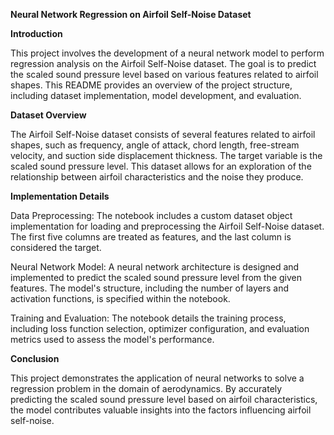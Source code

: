 **Neural Network Regression on Airfoil Self-Noise Dataset**

**Introduction**

This project involves the development of a neural network model to perform regression analysis on the Airfoil Self-Noise dataset. The goal is to predict the scaled sound pressure level based on various features related to airfoil shapes. This README provides an overview of the project structure, including dataset implementation, model development, and evaluation.

**Dataset Overview**

The Airfoil Self-Noise dataset consists of several features related to airfoil shapes, such as frequency, angle of attack, chord length, free-stream velocity, and suction side displacement thickness. The target variable is the scaled sound pressure level. This dataset allows for an exploration of the relationship between airfoil characteristics and the noise they produce.

**Implementation Details**

Data Preprocessing: The notebook includes a custom dataset object implementation for loading and preprocessing the Airfoil Self-Noise dataset. The first five columns are treated as features, and the last column is considered the target.

Neural Network Model: A neural network architecture is designed and implemented to predict the scaled sound pressure level from the given features. The model's structure, including the number of layers and activation functions, is specified within the notebook.

Training and Evaluation: The notebook details the training process, including loss function selection, optimizer configuration, and evaluation metrics used to assess the model's performance.

**Conclusion**

This project demonstrates the application of neural networks to solve a regression problem in the domain of aerodynamics. By accurately predicting the scaled sound pressure level based on airfoil characteristics, the model contributes valuable insights into the factors influencing airfoil self-noise.